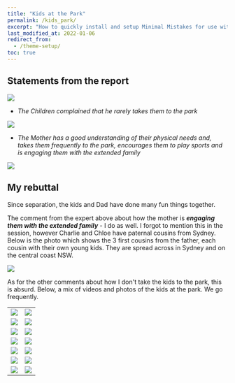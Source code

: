 ```yaml
---
title: "Kids at the Park"
permalink: /kids_park/
excerpt: "How to quickly install and setup Minimal Mistakes for use with GitHub Pages."
last_modified_at: 2022-01-06
redirect_from:
  - /theme-setup/
toc: true
---
```


[//]: # (margin:top right bottom left)
## Statements from the report
![](../blobs/kidstothepark/report_kidspark1.png)

- *The Children complained that he rarely takes them to the park*

![](../blobs/kidstothepark/report_kidspark2.png)

- *The Mother has a good understanding of their physical needs and, takes them frequently to the park, encourages them to play sports and is engaging them with the extended family*

![](../blobs/kidstothepark/report_kidspark3.png)

## My rebuttal

Since separation, the kids and Dad have done many fun things together.

The comment from the expert above about how the mother is ***engaging them with the extended family*** - I do as well. I forgot to mention this in the session, however Charlie and Chloe have paternal cousins from Sydney. Below is the photo which shows the 3 first cousins from the father, each cousin with their own young kids. They are spread across in Sydney and on the central coast NSW.

![](../blobs/park/Picture49.png)

As for the other comments about how I don't take the kids to the park, this is absurd. Below, a mix of videos and photos of the kids at the park. We go frequently.

|  |  |
| ----------- | ----------- |
| ![](../blobs/park/Picture50.png) | ![](../blobs/park/Picture51.png) |
| ![](../blobs/park/Picture52.png) | ![](../blobs/park/Picture53.png) |
| ![](../blobs/park/Picture54.png) | ![](../blobs/park/Picture55.png) |
| ![](../blobs/park/Picture56.png) | ![](../blobs/park/Picture57.png) |
| ![](../blobs/park/Picture58.png) | ![](../blobs/park/Picture59.png) |
| ![](../blobs/park/Picture60.png) | ![](../blobs/park/Picture61.png) |
| ![](../blobs/park/Picture62.png) | ![](../blobs/park/Picture63.png) |